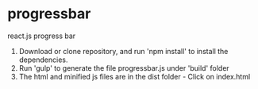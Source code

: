 # progressbar
react.js progress bar

1. Download or clone repository, and run 'npm install' to install the dependencies.
2. Run 'gulp' to generate the file progressbar.js under 'build' folder
3. The html and minified js files are in the dist folder - Click on index.html

